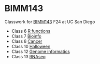# BIMM143
Classwork for [BIMM143](https://bioboot.github.io/bimm143_F24/) F24 at UC San Diego

- Class 6 [R functions](https://github.com/xlian123/bimm143_github/blob/main/Lab6/Lab6.md)
- Class 7 [Bioinfo](https://github.com/xlian123/bimm143_github/blob/main/Lab7/Untitled.md)
- Class 8 [Cancer](https://github.com/xlian123/bimm143_github/blob/main/Lab8/Untitled.md)
- Class 10 [Halloween](https://github.com/xlian123/bimm143_github/blob/main/Lab10/Untitled.md)
- Class 12 [Genome informatics](https://github.com/xlian123/bimm143_github/blob/main/Lab%2012/HW%2012.md)
- Class 13 [RNAseq](https://github.com/xlian123/bimm143_github/blob/main/Lab%2013/Untitled.md)
  
